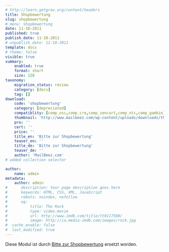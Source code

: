 ```yaml
---
# http://learn.getgrav.org/content/headers
title: Shopbewertung
slug: shopbewertung
# menu: Shopbewertung
date: 11-10-2011
published: true
publish_date: 11-10-2011
# unpublish_date: 11-10-2011
template: docs
# theme: false
visible: true
summary:
    enabled: true
    format: short
    size: 128
taxonomy:
    migration_status: review
    category: [docs]
    tag: []
download:
    code: 'shopbewertung'
    category: [depreciated]
    compatiblity: [comp_osc,comp_cre,comp_zencart,comp_xtc,comp_gambio]
    thumbnail: 'http://www.mailbeez.com/wp-content/uploads/downloads/thumbnails/2011/05/icon_321.png'
    pro: ''
    cert: ''
    price: ''
    title_en: 'Bitte zur Shopbewertung'
    teaser_en: ''
    title_de: 'Bitte zur Shopbewertung'
    teaser_de: ''
    author: 'MailBeez.com'
# added collection selector

author:
    name: admin
metadata:
    author: admin
#      description: Your page description goes here
#      keywords: HTML, CSS, XML, JavaScript
#      robots: noindex, nofollow
#      og:
#          title: The Rock
#          type: video.movie
#          url: http://www.imdb.com/title/tt0117500/
#          image: http://ia.media-imdb.com/images/rock.jpg
#  cache_enable: false
#  last_modified: true
---
```


Diese Modul ist durch [Bitte zur Shopbewertung](http://www.mailbeez.de/dokumentation/mailbeez/shoprating/ "Shopbewertung") ersetzt worden.
